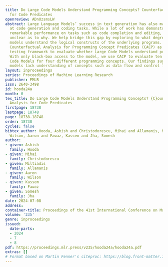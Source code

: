 ```yaml
---
title: Do Large Code Models Understand Programming Concepts? Counterfactual Analysis
  for Code Predicates
openreview: ADnUzsmsLW
abstract: Large Language Models’ success in text generation has also made them better
  at code generation and coding tasks. While a lot of work has demonstrated their
  remarkable performance on tasks such as code completion and editing, it is still
  unclear as to why. We help bridge this gap by exploring to what degree auto-regressive
  models understand the logical constructs of the underlying programs. We propose
  Counterfactual Analysis for Programming Concept Predicates (CACP) as a counterfactual
  testing framework to evaluate whether Large Code Models understand programming concepts.
  With only black-box access to the model, we use CACP to evaluate ten popular Large
  Code Models for four different programming concepts. Our findings suggest that current
  models lack understanding of concepts such as data flow and control flow.
layout: inproceedings
series: Proceedings of Machine Learning Research
publisher: PMLR
issn: 2640-3498
id: hooda24a
month: 0
tex_title: Do Large Code Models Understand Programming Concepts? {C}ounterfactual
  Analysis for Code Predicates
firstpage: 18738
lastpage: 18748
page: 18738-18748
order: 18738
cycles: false
bibtex_author: Hooda, Ashish and Christodorescu, Mihai and Allamanis, Miltiadis and
  Wilson, Aaron and Fawaz, Kassem and Jha, Somesh
author:
- given: Ashish
  family: Hooda
- given: Mihai
  family: Christodorescu
- given: Miltiadis
  family: Allamanis
- given: Aaron
  family: Wilson
- given: Kassem
  family: Fawaz
- given: Somesh
  family: Jha
date: 2024-07-08
address:
container-title: Proceedings of the 41st International Conference on Machine Learning
volume: '235'
genre: inproceedings
issued:
  date-parts:
  - 2024
  - 7
  - 8
pdf: https://proceedings.mlr.press/v235/hooda24a/hooda24a.pdf
extras: []
# Format based on Martin Fenner's citeproc: https://blog.front-matter.io/posts/citeproc-yaml-for-bibliographies/
---
```

